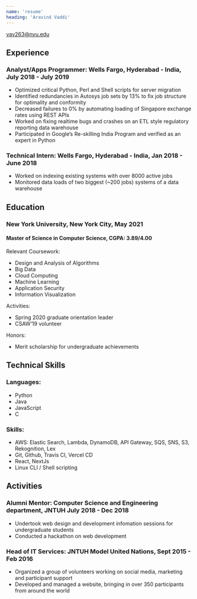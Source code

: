```yaml
---
name: 'resume'
heading: 'Aravind Vaddi'
---
```


vav263@nyu.edu

## **Experience**

### Analyst/Apps Programmer:  Wells Fargo, Hyderabad - India, July 2018 - July 2019

* Optimized critical Python, Perl and Shell scripts for server migration
* Identified redundancies in Autosys job sets by 13% to fix job structure for optimality and conformity
* Decreased failures to 0% by automating loading of Singapore exchange rates using REST APIs
* Worked on fixing realtime bugs and crashes on an ETL style regulatory reporting data warehouse
* Participated in Google’s Re-skilling India Program and verified as an expert in Python

### Technical Intern:  Wells Fargo, Hyderabad - India, Jan 2018 - June 2018

* Worked on indexing existing systems with over 8000 active jobs
* Monitored data loads of two biggest (~200 jobs) systems of a data warehouse

## **Education**

### New York University, New York City, May 2021

#### Master of Science in Computer Science, CGPA: 3.89/4.00

Relevant Coursework:

* Design and Analysis of Algorithms
* Big Data
* Cloud Computing
* Machine Learning
* Application Security
* Information Visualization

Activities:

* Spring 2020 graduate orientation leader
* CSAW’19 volunteer

Honors:

* Merit scholarship for undergraduate achievements

## **Technical Skills**

### Languages:

* Python
* Java
* JavaScript
* C


### Skills:

* AWS: Elastic Search, Lambda, DynamoDB, API Gateway, SQS, SNS, S3, Rekognition, Lex
* Git, Github, Travis CI, Vercel CD
* React, NextJs
* Linux CLI / Shell scripting

## **Activities**

### Alumni Mentor: Computer Science and Engineering department, JNTUH			July 2018 - Dec 2018

* Undertook web design and development infomation sessions for undergraduate students
* Conducted a hackathon on web development

### Head of IT Services: JNTUH Model United Nations, Sept 2015 - Feb 2016

* Organized a group of volunteers working on social media, marketing and participant support
* Developed and managed a website, bringing in over 350 participants from around the world
